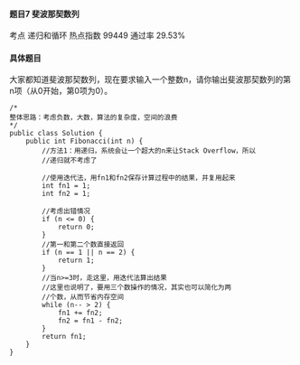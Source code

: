 #### 题目7    斐波那契数列

考点    递归和循环	热点指数    99449	通过率    29.53%

#### 具体题目    

大家都知道斐波那契数列，现在要求输入一个整数n，请你输出斐波那契数列的第n项（从0开始，第0项为0）。   
```
/*
整体思路：考虑负数，大数，算法的复杂度，空间的浪费
*/
public class Solution {
    public int Fibonacci(int n) {
        //方法1：用递归，系统会让一个超大的n来让Stack Overflow，所以
        //递归就不考虑了
        
        //使用迭代法，用fn1和fn2保存计算过程中的结果，并复用起来
        int fn1 = 1;
        int fn2 = 1;
        
        //考虑出错情况
        if (n <= 0) {
            return 0;
        }
        //第一和第二个数直接返回
        if (n == 1 || n == 2) {
            return 1;
        }
        //当n>=3时，走这里，用迭代法算出结果
        //这里也说明了，要用三个数操作的情况，其实也可以简化为两
        //个数，从而节省内存空间
        while (n-- > 2) {
            fn1 += fn2;
            fn2 = fn1 - fn2;
        }
        return fn1;
    }
}
```
